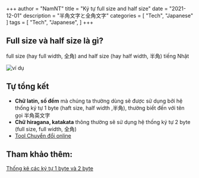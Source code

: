 
+++
author = "NamNT"
title = "Ký tự full size and half size"
date = "2021-12-01"
description = "半角文字と全角文字"
categories = [
    "Tech",
    "Japanese"
]
tags = [
    "Tech",
    "Japanese",
]
+++

## Full size và half size là gì?
full size (hay full width, 全角) and half size (hay half width, 半角) tiếng Nhật

![ví dụ](https://mina.edu.vn/uploads/2019/10/tt.png)
## Tự tổng kết
* **Chữ latin, số đếm** mà chúng ta thường dùng sẽ được sử dụng bởi hệ thống ký tự 1 byte (haft size, half width ,半角), thường biết đến với tên gọi 半角英文字
* **Chữ hiragana, katakata** thông thường sẽ sử dụng hệ thống ký tự 2 byte (full size, full width, 全角)
* [Tool Chuyển đổi online](https://so-zou.jp/web-app/text/fullwidth-halfwidth/)

## Tham khảo thêm:
[Thống kê các ký tự 1 byte và 2 byte](https://vietvang.net/thong-ke-cac-ky-tu-1-byte-va-2-byte-%EF%BC%88%E5%8D%8A%E8%A7%92%E6%96%87%E5%AD%97%E3%81%A8%E5%85%A8%E8%A7%92%E6%96%87%E5%AD%97%E3%81%AE%E9%9B%86%E8%A8%88%EF%BC%89/)
